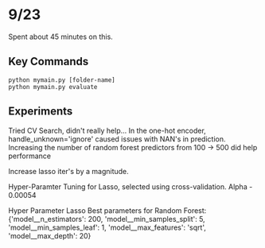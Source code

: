# 9/23
Spent about 45 minutes on this.

## Key Commands

```
python mymain.py [folder-name] 
python mymain.py evaluate 
```

## Experiments
Tried CV Search, didn't really help...
In the one-hot encoder, handle_unknown='ignore' caused issues with NAN's in prediction.
Increasing the number of random forest predictors from 100 -> 500 did help performance

Increase lasso iter's by a magnitude.

Hyper-Paramter Tuning for Lasso, selected using cross-validation.
Alpha - 0.00054 

Hyper Parameter Lasso
Best parameters for Random Forest: {'model__n_estimators': 200, 'model__min_samples_split': 5, 'model__min_samples_leaf': 1, 'model__max_features': 'sqrt', 'model__max_depth': 20}